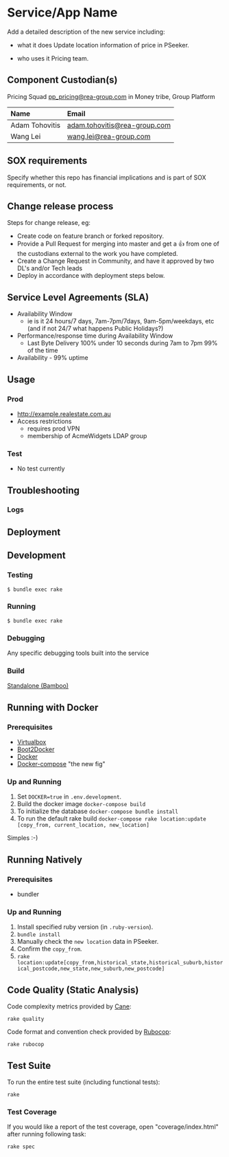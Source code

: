 Service/App Name
================

Add a detailed description of the new service including:

* what it does
    Update location information of price in PSeeker.

* who uses it
    Pricing team.


## Component Custodian(s)

Pricing Squad [pp_pricing@rea-group.com](mailto:pp_pricing@rea-group.com) in Money tribe, Group Platform

| Name           | Email                          |
| :------------- |:-------------------------------|
| Adam Tohovitis | <adam.tohovitis@rea-group.com> |
| Wang Lei       | <wang.lei@rea-group.com>       |

## SOX requirements

Specify whether this repo has financial implications and is part of SOX requirements, or not.

## Change release process

Steps for change release, eg:

* Create code on feature branch or forked repository.
* Provide a Pull Request for merging into master and get a :thumbsup: from one of the custodians external to the work you have completed.
* Create a Change Request in Community, and have it approved by two DL's and/or Tech leads
* Deploy in accordance with deployment steps below.

## Service Level Agreements (SLA)

* Availability Window
  - ie is it 24 hours/7 days, 7am-7pm/7days, 9am-5pm/weekdays, etc (and if not 24/7 what happens Public Holidays?)
* Performance/response time during Availability Window
  - Last Byte Delivery 100% under 10 seconds during 7am to 7pm 99% of the time
* Availability - 99% uptime

## Usage

### Prod

* http://example.realestate.com.au
* Access restrictions
  * requires prod VPN
  * membership of AcmeWidgets LDAP group

### Test

* No test currently

## Troubleshooting

### Logs

## Deployment

## Development

### Testing

    $ bundle exec rake

### Running

    $ bundle exec rake

### Debugging

Any specific debugging tools built into the service

### Build

[Standalone (Bamboo)](http://master.ci.utah.corp.realestate.com.au:8085/browse/PRIC-PPU)

## Running with Docker

### Prerequisites
- [Virtualbox](https://www.virtualbox.org/)
- [Boot2Docker](https://docs.docker.com/installation/mac/)
- [Docker](https://docs.docker.com/installation/mac/)
- [Docker-compose](https://docs.docker.com/compose/install/) "the new fig"

### Up and Running

1. Set `DOCKER=true` in `.env.development`.
2. Build the docker image `docker-compose build`
3. To initialize the database `docker-compose bundle install`
4. To run the default rake build `docker-compose rake location:update [copy_from, current_location, new_location]`

Simples :-)


## Running Natively

### Prerequisites
- bundler

### Up and Running

1. Install specified ruby version (in `.ruby-version`).
2. `bundle install`
3. Manually check the `new location` data in PSeeker.
4. Confirm the `copy_from`.
5. `rake location:update[copy_from,historical_state,historical_suburb,historical_postcode,new_state,new_suburb,new_postcode]`

## Code Quality (Static Analysis)

Code complexity metrics provided by [Cane](https://github.com/square/cane):

    rake quality

Code format and convention check provided by [Rubocop](https://github.com/bbatsov/rubocop):

    rake rubocop

## Test Suite

To run the entire test suite (including functional tests):

    rake

### Test Coverage

If you would like a report of the test coverage, open "coverage/index.html" after running following task:

    rake spec
